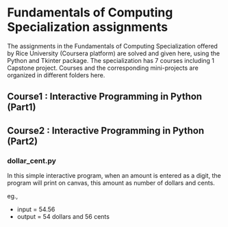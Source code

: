 # Fundamentals of Computing Specialization assignments
The assignments in the Fundamentals of Computing Specialization offered by Rice University (Coursera platform) are solved and given here, using the Python and Tkinter package. The specialization has 7 courses including 1 Capstone project. Courses and the corresponding mini-projects are organized in different folders here.

## Course1 : Interactive Programming in Python (Part1)
## Course2 : Interactive Programming in Python (Part2)


### dollar_cent.py

In this simple interactive program, when an amount is entered as a digit, the program will print on canvas, this amount as number of dollars and cents. 

eg.,
* input = 54.56
* output = 54 dollars and 56 cents


